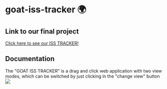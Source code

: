 # goat-iss-tracker :earth_africa:
## Link to our final project
[Click here to see our ISS TRACKER!](https://docs.gofionet.es/nasachallenge/)
## Documentation
The "GOAT ISS TRACKER" is a drag and click web application with two view modes, which can be switched by just clicking in the "change view" button 
<image src= "https://user-images.githubusercontent.com/74357760/193447301-1a941e94-adf6-40ab-b748-2738c398e1e3.png">

